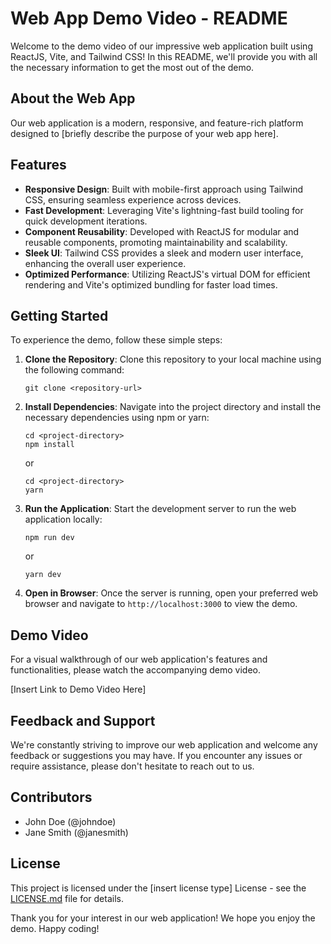 # Web App Demo Video - README

Welcome to the demo video of our impressive web application built using ReactJS, Vite, and Tailwind CSS! In this README, we'll provide you with all the necessary information to get the most out of the demo.

## About the Web App

Our web application is a modern, responsive, and feature-rich platform designed to [briefly describe the purpose of your web app here].

## Features

- **Responsive Design**: Built with mobile-first approach using Tailwind CSS, ensuring seamless experience across devices.
- **Fast Development**: Leveraging Vite's lightning-fast build tooling for quick development iterations.
- **Component Reusability**: Developed with ReactJS for modular and reusable components, promoting maintainability and scalability.
- **Sleek UI**: Tailwind CSS provides a sleek and modern user interface, enhancing the overall user experience.
- **Optimized Performance**: Utilizing ReactJS's virtual DOM for efficient rendering and Vite's optimized bundling for faster load times.

## Getting Started

To experience the demo, follow these simple steps:

1. **Clone the Repository**: Clone this repository to your local machine using the following command:

    ```
    git clone <repository-url>
    ```

2. **Install Dependencies**: Navigate into the project directory and install the necessary dependencies using npm or yarn:

    ```
    cd <project-directory>
    npm install
    ```

    or

    ```
    cd <project-directory>
    yarn
    ```

3. **Run the Application**: Start the development server to run the web application locally:

    ```
    npm run dev
    ```

    or

    ```
    yarn dev
    ```

4. **Open in Browser**: Once the server is running, open your preferred web browser and navigate to `http://localhost:3000` to view the demo.

## Demo Video

For a visual walkthrough of our web application's features and functionalities, please watch the accompanying demo video.

[Insert Link to Demo Video Here]

## Feedback and Support

We're constantly striving to improve our web application and welcome any feedback or suggestions you may have. If you encounter any issues or require assistance, please don't hesitate to reach out to us.

## Contributors

- John Doe (@johndoe)
- Jane Smith (@janesmith)

## License

This project is licensed under the [insert license type] License - see the [LICENSE.md](LICENSE.md) file for details.

Thank you for your interest in our web application! We hope you enjoy the demo. Happy coding!
